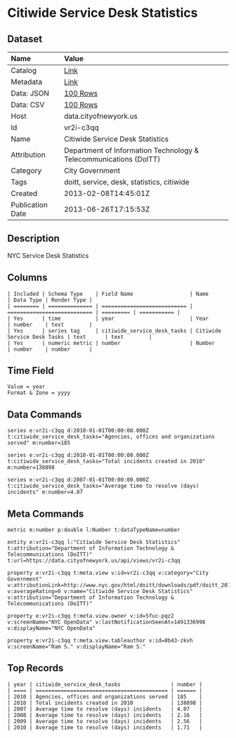 # Citiwide Service Desk Statistics

## Dataset

| Name | Value |
| :--- | :---- |
| Catalog | [Link](https://catalog.data.gov/dataset/citiwide-service-desk-statistics-b25b0) |
| Metadata | [Link](https://data.cityofnewyork.us/api/views/vr2i-c3qq) |
| Data: JSON | [100 Rows](https://data.cityofnewyork.us/api/views/vr2i-c3qq/rows.json?max_rows=100) |
| Data: CSV | [100 Rows](https://data.cityofnewyork.us/api/views/vr2i-c3qq/rows.csv?max_rows=100) |
| Host | data.cityofnewyork.us |
| Id | vr2i-c3qq |
| Name | Citiwide Service Desk Statistics |
| Attribution | Department of Information Technology & Telecommunications (DoITT) |
| Category | City Government |
| Tags | doitt, service, desk, statistics, citiwide |
| Created | 2013-02-08T14:45:01Z |
| Publication Date | 2013-06-26T17:15:53Z |

## Description

NYC Service Desk Statistics

## Columns

```ls
| Included | Schema Type    | Field Name                  | Name                        | Data Type | Render Type |
| ======== | ============== | =========================== | =========================== | ========= | =========== |
| Yes      | time           | year                        | Year                        | number    | text        |
| Yes      | series tag     | citiwide_service_desk_tasks | Citiwide Service Desk Tasks | text      | text        |
| Yes      | numeric metric | number                      | Number                      | number    | number      |
```

## Time Field

```ls
Value = year
Format & Zone = yyyy
```

## Data Commands

```ls
series e:vr2i-c3qq d:2010-01-01T00:00:00.000Z t:citiwide_service_desk_tasks="Agencies, offices and organizations served" m:number=185

series e:vr2i-c3qq d:2010-01-01T00:00:00.000Z t:citiwide_service_desk_tasks="Total incidents created in 2010" m:number=138898

series e:vr2i-c3qq d:2007-01-01T00:00:00.000Z t:citiwide_service_desk_tasks="Average time to resolve (days) incidents" m:number=4.07
```

## Meta Commands

```ls
metric m:number p:double l:Number t:dataTypeName=number

entity e:vr2i-c3qq l:"Citiwide Service Desk Statistics" t:attribution="Department of Information Technology & Telecommunications (DoITT)" t:url=https://data.cityofnewyork.us/api/views/vr2i-c3qq

property e:vr2i-c3qq t:meta.view v:id=vr2i-c3qq v:category="City Government" v:attributionLink=http://www.nyc.gov/html/doitt/downloads/pdf/doitt_2010_annual_report.pdf v:averageRating=0 v:name="Citiwide Service Desk Statistics" v:attribution="Department of Information Technology & Telecommunications (DoITT)"

property e:vr2i-c3qq t:meta.view.owner v:id=5fuc-pqz2 v:screenName="NYC OpenData" v:lastNotificationSeenAt=1491336998 v:displayName="NYC OpenData"

property e:vr2i-c3qq t:meta.view.tableauthor v:id=8b43-zkvh v:screenName="Ram S." v:displayName="Ram S."
```

## Top Records

```ls
| year | citiwide_service_desk_tasks                | number | 
| ==== | ========================================== | ====== | 
| 2010 | Agencies, offices and organizations served | 185    | 
| 2010 | Total incidents created in 2010            | 138898 | 
| 2007 | Average time to resolve (days) incidents   | 4.07   | 
| 2008 | Average time to resolve (days) incidents   | 2.16   | 
| 2009 | Average time to resolve (days) incidents   | 2.56   | 
| 2010 | Average time to resolve (days) incidents   | 1.71   | 
```